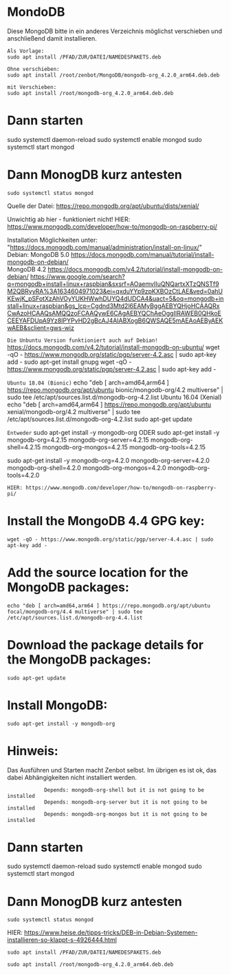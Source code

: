 # MondoDB

Diese MongoDB bitte in ein anderes Verzeichnis möglichst verschieben und anschließend damit installieren.

```
Als Vorlage:
sudo apt install /PFAD/ZUR/DATEI/NAMEDESPAKETS.deb

Ohne verschieben:
sudo apt install /root/zenbot/MongoDB/mongodb-org_4.2.0_arm64.deb.deb

mit Verschieben:
sudo apt install /root/mongodb-org_4.2.0_arm64.deb.deb
```

# Dann starten
sudo systemctl daemon-reload
sudo systemctl enable mongod
sudo systemctl start mongod

# Dann MonogDB kurz antesten

```
sudo systemctl status mongod
```

Quelle der Datei: https://repo.mongodb.org/apt/ubuntu/dists/xenial/








Unwichtig ab hier - funktioniert nicht!
HIER: https://www.mongodb.com/developer/how-to/mongodb-on-raspberry-pi/


Installation Möglichkeiten unter: "https://docs.mongodb.com/manual/administration/install-on-linux/"
Debian: MongoDB 5.0 https://docs.mongodb.com/manual/tutorial/install-mongodb-on-debian/  
MongoDB 4.2 https://docs.mongodb.com/v4.2/tutorial/install-mongodb-on-debian/
https://www.google.com/search?q=mongodb+install+linux+raspbian&sxsrf=AOaemvIIuQNQartxXTzQNSTf9M2QBRyyRA%3A1634604971023&ei=qxduYYp9zpKXBOzCtLAE&ved=0ahUKEwjK_pSFotXzAhVOyYUKHWwhDUYQ4dUDCA4&uact=5&oq=mongodb+install+linux+raspbian&gs_lcp=Cgdnd3Mtd2l6EAMyBggAEBYQHjoHCAAQRxCwAzoHCAAQsAMQQzoFCAAQywE6CAgAEBYQChAeOggIIRAWEB0QHkoECEEYAFDUpA9Yz8IPYPvHD2gBcAJ4AIABXogB6QWSAQE5mAEAoAEByAEKwAEB&sclient=gws-wiz

`Die Unbuntu Version funktioniert auch auf Debian!`
https://docs.mongodb.com/v4.2/tutorial/install-mongodb-on-ubuntu/
wget -qO - https://www.mongodb.org/static/pgp/server-4.2.asc | sudo apt-key add -
sudo apt-get install gnupg
wget -qO - https://www.mongodb.org/static/pgp/server-4.2.asc | sudo apt-key add -

`Ubuntu 18.04 (Bionic)`
echo "deb [ arch=amd64,arm64 ] https://repo.mongodb.org/apt/ubuntu bionic/mongodb-org/4.2 multiverse" | sudo tee /etc/apt/sources.list.d/mongodb-org-4.2.list
Ubuntu 16.04 (Xenial)
echo "deb [ arch=amd64,arm64 ] https://repo.mongodb.org/apt/ubuntu xenial/mongodb-org/4.2 multiverse" | sudo tee /etc/apt/sources.list.d/mongodb-org-4.2.list
sudo apt-get update

`Entweder`
sudo apt-get install -y mongodb-org
ODER
sudo apt-get install -y mongodb-org=4.2.15 mongodb-org-server=4.2.15 mongodb-org-shell=4.2.15 mongodb-org-mongos=4.2.15 mongodb-org-tools=4.2.15

sudo apt-get install -y mongodb-org=4.2.0 mongodb-org-server=4.2.0 mongodb-org-shell=4.2.0 mongodb-org-mongos=4.2.0 mongodb-org-tools=4.2.0


`HIER: https://www.mongodb.com/developer/how-to/mongodb-on-raspberry-pi/`
# Install the MongoDB 4.4 GPG key:
```
wget -qO - https://www.mongodb.org/static/pgp/server-4.4.asc | sudo apt-key add -
```
# Add the source location for the MongoDB packages:
```
echo "deb [ arch=amd64,arm64 ] https://repo.mongodb.org/apt/ubuntu focal/mongodb-org/4.4 multiverse" | sudo tee /etc/apt/sources.list.d/mongodb-org-4.4.list
```
# Download the package details for the MongoDB packages:
```
sudo apt-get update
```
# Install MongoDB:
```
sudo apt-get install -y mongodb-org
```
# Hinweis:
Das Ausführen und Starten macht Zenbot selbst. 
Im übrigen es ist ok, das dabei Abhängigkeiten nicht installiert werden.
```
			Depends: mongodb-org-shell but it is not going to be installed
            Depends: mongodb-org-server but it is not going to be installed
            Depends: mongodb-org-mongos but it is not going to be installed
```
# Dann starten
sudo systemctl daemon-reload
sudo systemctl enable mongod
sudo systemctl start mongod

# Dann MonogDB kurz antesten

```
sudo systemctl status mongod
```




HIER:
https://www.heise.de/tipps-tricks/DEB-in-Debian-Systemen-installieren-so-klappt-s-4926444.html


```
sudo apt install /PFAD/ZUR/DATEI/NAMEDESPAKETS.deb

sudo apt install /root/mongodb-org_4.2.0_arm64.deb.deb
```
